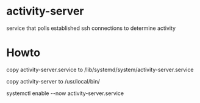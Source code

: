# activity-server
service that polls established ssh connections to determine activity

# Howto

copy activity-server.service to /lib/systemd/system/activity-server.service

copy activity-server to /usr/local/bin/

systemctl enable --now activity-server.service
